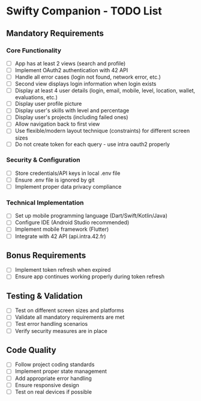 # Swifty Companion - TODO List

## Mandatory Requirements

### Core Functionality
- [ ] App has at least 2 views (search and profile)
- [ ] Implement OAuth2 authentication with 42 API
- [ ] Handle all error cases (login not found, network error, etc.)
- [ ] Second view displays login information when login exists
- [ ] Display at least 4 user details (login, email, mobile, level, location, wallet, evaluations, etc.)
- [ ] Display user profile picture
- [ ] Display user's skills with level and percentage
- [ ] Display user's projects (including failed ones)
- [ ] Allow navigation back to first view
- [ ] Use flexible/modern layout technique (constraints) for different screen sizes
- [ ] Do not create token for each query - use intra oauth2 properly

### Security & Configuration
- [ ] Store credentials/API keys in local .env file
- [ ] Ensure .env file is ignored by git
- [ ] Implement proper data privacy compliance

### Technical Implementation
- [ ] Set up mobile programming language (Dart/Swift/Kotlin/Java)
- [ ] Configure IDE (Android Studio recommended)
- [ ] Implement mobile framework (Flutter)
- [ ] Integrate with 42 API (api.intra.42.fr)

## Bonus Requirements
- [ ] Implement token refresh when expired
- [ ] Ensure app continues working properly during token refresh

## Testing & Validation
- [ ] Test on different screen sizes and platforms
- [ ] Validate all mandatory requirements are met
- [ ] Test error handling scenarios
- [ ] Verify security measures are in place

## Code Quality
- [ ] Follow project coding standards
- [ ] Implement proper state management
- [ ] Add appropriate error handling
- [ ] Ensure responsive design
- [ ] Test on real devices if possible